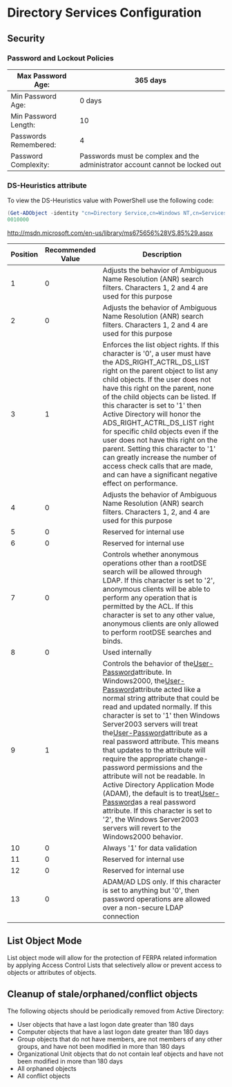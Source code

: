 # Directory Services Configuration

## Security

### Password and Lockout Policies

| Max Password Age:     | 365 days                                                                     |
|-----------------------|------------------------------------------------------------------------------|
| Min Password Age:     | 0 days                                                                       |
| Min Password Length:  | 10                                                                           |
| Passwords Remembered: | 4                                                                            |
| Password Complexity:  | Passwords must be complex and the administrator account cannot be locked out |

### DS-Heuristics attribute

To view the DS-Heuristics value with PowerShell use the following code:

```powershell
(Get-ADObject -identity "cn=Directory Service,cn=Windows NT,cn=Services,cn=Configuration,dc=<forest_name>,dc=com" -pr dSHeuristics).dSHeuristics
0010000
```

<http://msdn.microsoft.com/en-us/library/ms675656%28VS.85%29.aspx>

| **Position** | **Recommended Value** | **Description** |
|--------------|-----------------------|---------------------------------------------------|
| 1            | 0                     | Adjusts the behavior of Ambiguous Name Resolution (ANR) search filters. Characters 1, 2 and 4 are used for this purpose |
| 2            | 0                     | Adjusts the behavior of Ambiguous Name Resolution (ANR) search filters. Characters 1, 2 and 4 are used for this purpose |
| 3            | 1                     | Enforces the list object rights. If this character is '0', a user must have the ADS_RIGHT_ACTRL_DS_LIST right on the parent object to list any child objects. If the user does not have this right on the parent, none of the child objects can be listed. If this character is set to '1' then Active Directory will honor the ADS_RIGHT_ACTRL_DS_LIST right for specific child objects even if the user does not have this right on the parent. Setting this character to '1' can greatly increase the number of access check calls that are made, and can have a significant negative effect on performance. |
| 4            | 0                     | Adjusts the behavior of Ambiguous Name Resolution (ANR) search filters. Characters 1, 2, and 4 are used for this purpose |
| 5            | 0                     | Reserved for internal use |
| 6            | 0                     | Reserved for internal use |
| 7            | 0                     | Controls whether anonymous operations other than a rootDSE search will be allowed through LDAP. If this character is set to '2', anonymous clients will be able to perform any operation that is permitted by the ACL. If this character is set to any other value, anonymous clients are only allowed to perform rootDSE searches and binds. |
| 8            | 0                     | Used internally |
| 9            | 1                     | Controls the behavior of the[User-Password](http://msdn.microsoft.com/en-us/library/ms680851%28v=vs.85%29.aspx)attribute. In Windows2000, the[User-Password](http://msdn.microsoft.com/en-us/library/ms680851%28v=vs.85%29.aspx)attribute acted like a normal string attribute that could be read and updated normally. If this character is set to '1' then Windows Server2003 servers will treat the[User-Password](http://msdn.microsoft.com/en-us/library/ms680851%28v=vs.85%29.aspx)attribute as a real password attribute. This means that updates to the attribute will require the appropriate change-password permissions and the attribute will not be readable. In Active Directory Application Mode (ADAM), the default is to treat[User-Password](http://msdn.microsoft.com/en-us/library/ms680851%28v=vs.85%29.aspx)as a real password attribute. If this character is set to '2', the Windows Server2003 servers will revert to the Windows2000 behavior. |
| 10           | 0                     | Always '1' for data validation |
| 11           | 0                     | Reserved for internal use |
| 12           | 0                     | Reserved for internal use |
| 13           | 0                     | ADAM/AD LDS only. If this character is set to anything but '0', then password operations are allowed over a non-secure LDAP connection |

## List Object Mode

List object mode will allow for the protection of FERPA related information by applying Access Control Lists that selectively allow or prevent access to objects or attributes of objects.

## Cleanup of stale/orphaned/conflict objects

The following objects should be periodically removed from Active Directory:

- User objects that have a last logon date greater than 180 days
- Computer objects that have a last logon date greater than 180 days
- Group objects that do not have members, are not members of any other groups, and have not been modified in more than 180 days
- Organizational Unit objects that do not contain leaf objects and have not been modified in more than 180 days
- All orphaned objects
- All conflict objects
